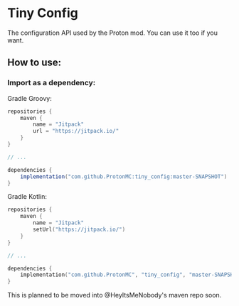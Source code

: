 # Tiny Config
The configuration API used by the Proton mod. You can use it too if you want.

## How to use:

### Import as a dependency:
Gradle Groovy:
```groovy
repositories {
    maven {
        name = "Jitpack"
        url = "https://jitpack.io/"
    }
}

// ...

dependencies {
    implementation("com.github.ProtonMC:tiny_config:master-SNAPSHOT")
}
```

Gradle Kotlin:
```kotlin
repositories {
    maven {
        name = "Jitpack"
        setUrl("https://jitpack.io/")
    }
}

// ...

dependencies {
    implementation("com.github.ProtonMC", "tiny_config", "master-SNAPSHOT")
}
```

This is planned to be moved into @HeyItsMeNobody\'s maven repo soon.

